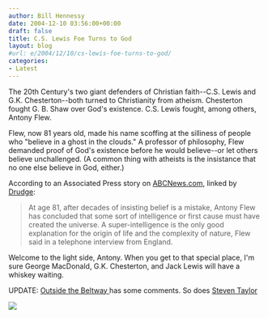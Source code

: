 ```yaml
---
author: Bill Hennessy
date: 2004-12-10 03:56:00+00:00
draft: false
title: C.S. Lewis Foe Turns to God
layout: blog
#url: e/2004/12/10/cs-lewis-foe-turns-to-god/
categories:
- Latest
---
```


The 20th Century's two giant defenders of Christian faith--C.S. Lewis and G.K. Chesterton--both turned to Christianity from atheism. Chesterton fought G. B. Shaw over God's existence. C.S. Lewis fought, among others, Antony Flew. 




Flew, now 81 years old, made his name scoffing at the silliness of people who "believe in a ghost in the clouds." A professor of philosophy, Flew demanded proof of God's existence before he would believe--or let others believe unchallenged. (A common thing with atheists is the insistance that no one else believe in God, either.)




According to an Associated Press story on [ABCNews.com](https://abcnews.go.com/US/wireStory?id=315976), linked by [Drudge](https://www.drudgereport.com):





> 

> 
> At age 81, after decades of insisting belief is a mistake, Antony Flew has concluded that some sort of intelligence or first cause must have created the universe. A super-intelligence is the only good explanation for the origin of life and the complexity of nature, Flew said in a telephone interview from England.
> 
> 




Welcome to the light side, Antony. When you get to that special place, I'm sure George MacDonald, G.K. Chesterton, and Jack Lewis will have a whiskey waiting.




UPDATE: [Outside the Beltway ](https://www.outsidethebeltway.com/archives/8402)has some comments. So does [Steven Taylor](https://www.poliblogger.com/index.php?p=5573)

![](https://blog.billhennessy.com/aggbug.aspx?PostID=840)

